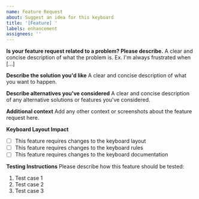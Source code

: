 ```yaml
---
name: Feature Request
about: Suggest an idea for this keyboard
title: '[Feature] '
labels: enhancement
assignees: ''
---
```


**Is your feature request related to a problem? Please describe.**
A clear and concise description of what the problem is. Ex. I'm always frustrated when [...]

**Describe the solution you'd like**
A clear and concise description of what you want to happen.

**Describe alternatives you've considered**
A clear and concise description of any alternative solutions or features you've considered.

**Additional context**
Add any other context or screenshots about the feature request here.

**Keyboard Layout Impact**
- [ ] This feature requires changes to the keyboard layout
- [ ] This feature requires changes to the keyboard rules
- [ ] This feature requires changes to the keyboard documentation

**Testing Instructions**
Please describe how this feature should be tested:
1. Test case 1
2. Test case 2
3. Test case 3 